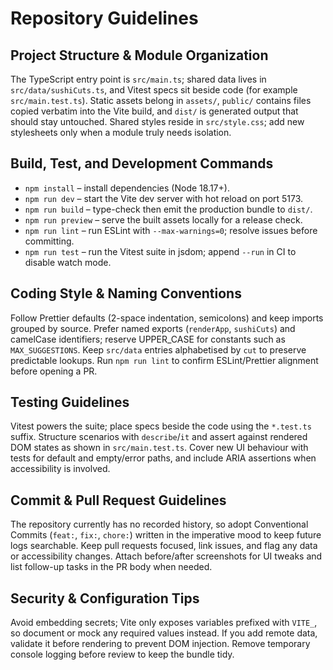 # Repository Guidelines

## Project Structure & Module Organization
The TypeScript entry point is `src/main.ts`; shared data lives in `src/data/sushiCuts.ts`, and Vitest specs sit beside code (for example `src/main.test.ts`). Static assets belong in `assets/`, `public/` contains files copied verbatim into the Vite build, and `dist/` is generated output that should stay untouched. Shared styles reside in `src/style.css`; add new stylesheets only when a module truly needs isolation.

## Build, Test, and Development Commands
- `npm install` – install dependencies (Node 18.17+).
- `npm run dev` – start the Vite dev server with hot reload on port 5173.
- `npm run build` – type-check then emit the production bundle to `dist/`.
- `npm run preview` – serve the built assets locally for a release check.
- `npm run lint` – run ESLint with `--max-warnings=0`; resolve issues before committing.
- `npm run test` – run the Vitest suite in jsdom; append `--run` in CI to disable watch mode.

## Coding Style & Naming Conventions
Follow Prettier defaults (2-space indentation, semicolons) and keep imports grouped by source. Prefer named exports (`renderApp`, `sushiCuts`) and camelCase identifiers; reserve UPPER_CASE for constants such as `MAX_SUGGESTIONS`. Keep `src/data` entries alphabetised by `cut` to preserve predictable lookups. Run `npm run lint` to confirm ESLint/Prettier alignment before opening a PR.

## Testing Guidelines
Vitest powers the suite; place specs beside the code using the `*.test.ts` suffix. Structure scenarios with `describe`/`it` and assert against rendered DOM states as shown in `src/main.test.ts`. Cover new UI behaviour with tests for default and empty/error paths, and include ARIA assertions when accessibility is involved.

## Commit & Pull Request Guidelines
The repository currently has no recorded history, so adopt Conventional Commits (`feat:`, `fix:`, `chore:`) written in the imperative mood to keep future logs searchable. Keep pull requests focused, link issues, and flag any data or accessibility changes. Attach before/after screenshots for UI tweaks and list follow-up tasks in the PR body when needed.

## Security & Configuration Tips
Avoid embedding secrets; Vite only exposes variables prefixed with `VITE_`, so document or mock any required values instead. If you add remote data, validate it before rendering to prevent DOM injection. Remove temporary console logging before review to keep the bundle tidy.
